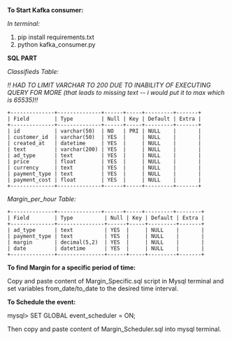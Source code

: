 **To Start Kafka consumer:**

*In terminal:*
1. pip install requirements.txt
2. python kafka_consumer.py

**SQL PART** 

*Classifieds Table:*

*!! HAD TO LIMIT VARCHAR TO 200 DUE TO INABILITY OF EXECUTING QUERY FOR MORE (that leads to missing text -- i would put it to max which is 65535)!!*

```
+--------------+--------------+------+-----+---------+-------+
| Field        | Type         | Null | Key | Default | Extra |
+--------------+--------------+------+-----+---------+-------+
| id           | varchar(50)  | NO   | PRI | NULL    |       |
| customer_id  | varchar(50)  | YES  |     | NULL    |       |
| created_at   | datetime     | YES  |     | NULL    |       |
| text         | varchar(200) | YES  |     | NULL    |       |
| ad_type      | text         | YES  |     | NULL    |       |
| price        | float        | YES  |     | NULL    |       |
| currency     | text         | YES  |     | NULL    |       |
| payment_type | text         | YES  |     | NULL    |       |
| payment_cost | float        | YES  |     | NULL    |       |
+--------------+--------------+------+-----+---------+-------+
```

*Margin_per_hour Table:*
```
+--------------+--------------+------+-----+---------+--------+
| Field        | Type          | Null | Key | Default | Extra |
+--------------+---------------+------+-----+---------+-------+
| ad_type      | text          | YES  |     | NULL    |       |
| payment_type | text          | YES  |     | NULL    |       |
| margin       | decimal(5,2)  | YES  |     | NULL    |       |
| date         | datetime      | YES  |     | NULL    |       |
+--------------+---------------+------+-----+---------+-------+
```
**To find Margin for a specific period of time:**

Copy and paste content of Margin_Specific.sql script in Mysql terminal and set variables from_date/to_date to the desired time interval.

**To Schedule the event:**

mysql> SET GLOBAL event_scheduler = ON;

Then copy and paste content of Margin_Scheduler.sql into mysql terminal.
